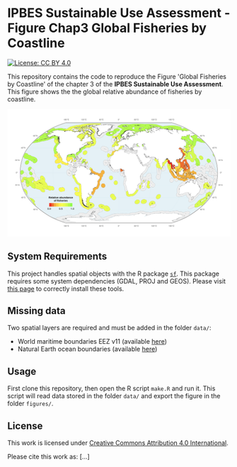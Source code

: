 # IPBES Sustainable Use Assessment - Figure Chap3 Global Fisheries by Coastline

[![License: CC BY 4.0](https://img.shields.io/badge/License-CC%20BY%204.0-lightgreen.svg)](https://choosealicense.com/licenses/cc-by-4.0/)

This repository contains the code to reproduce the Figure 'Global Fisheries by Coastline' of 
the chapter 3 of the **IPBES Sustainable Use Assessment**. This figure shows the 
the global relative abundance of fisheries by coastline.

![](figures/ipbes-su-chap3-coastline_fisheries.png)


## System Requirements

This project handles spatial objects with the R package
[`sf`](https://cran.r-project.org/web/packages/sf/index.html). This
package requires some system dependencies (GDAL, PROJ and GEOS). Please
visit [this page](https://github.com/r-spatial/sf/#installing) to
correctly install these tools.


## Missing data

Two spatial layers are required and must be added in the folder `data/`:
- World maritime boundaries EEZ v11 (available [here](https://marineregions.org/downloads.php))
- Natural Earth ocean boundaries (available [here](https://www.naturalearthdata.com/downloads/50m-physical-vectors/50m-ocean/))


## Usage

First clone this repository, then open the R script `make.R` and run it.
This script will read data stored in the folder `data/` and export the figure
in the folder `figures/`.


## License

This work is licensed under 
[Creative Commons Attribution 4.0 International](https://choosealicense.com/licenses/cc-by-4.0/).

Please cite this work as: [...]

